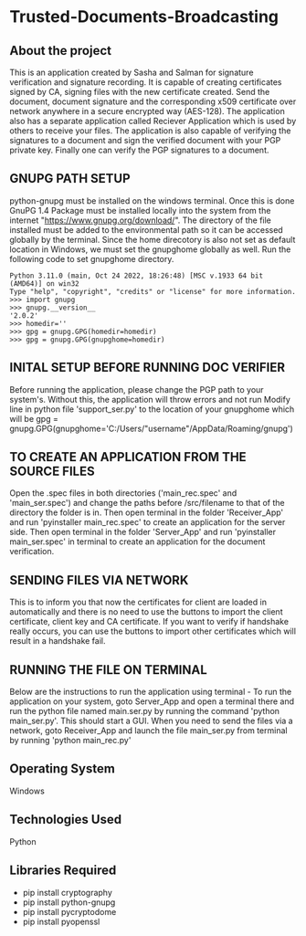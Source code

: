 # Trusted-Documents-Broadcasting

## About the project

This is an application created by Sasha and Salman for signature verification and signature recording. It is capable of creating certificates 
signed by CA, signing files with the new certificate created. Send the document, document signature and the corresponding x509 certificate over 
network anywhere in a secure encrypted way (AES-128). The application also has a separate application called Reciever Application which is used by 
others to receive your files. The application is also capable of verifying the signatures to a document and sign the verified document with your 
PGP private key. Finally one can verify the PGP signatures to a document.

## GNUPG PATH SETUP

python-gnupg must be installed on the windows terminal. Once this is done GnuPG 1.4 Package must be installed locally into the system from the
internet "https://www.gnupg.org/download/". The directory of the file installed must be added to the environmental path so it can be accessed 
globally by the terminal. Since the home direcotory is also not set as default location in Windows, we must set the gnupghome globally as well.
Run the following code to set gnupghome directory.

	Python 3.11.0 (main, Oct 24 2022, 18:26:48) [MSC v.1933 64 bit (AMD64)] on win32
	Type "help", "copyright", "credits" or "license" for more information.
	>>> import gnupg
	>>> gnupg.__version__
	'2.0.2'
	>>> homedir=''
	>>> gpg = gnupg.GPG(homedir=homedir)
	>>> gpg = gnupg.GPG(gnupghome=homedir)

## INITAL SETUP BEFORE RUNNING DOC VERIFIER

Before running the application, please change the PGP path to your system's. Without this, the application will throw errors and not run
Modify line in python file 'support_ser.py' to the location of your gnupghome which will be 
gpg = gnupg.GPG(gnupghome='C:/Users/"username"/AppData/Roaming/gnupg')

## TO CREATE AN APPLICATION FROM THE SOURCE FILES

Open the .spec files in both directories ('main_rec.spec' and 'main_ser.spec') and change the paths before /src/filename to that of the directory 
the folder is in.
Then open terminal in the folder 'Receiver_App' and run 'pyinstaller main_rec.spec' to create an application for the server side.
Then open terminal in the folder 'Server_App' and run 'pyinstaller main_ser.spec' in terminal to create an application for the document verification.

## SENDING FILES VIA NETWORK

This is to inform you that now the certificates for client are loaded in automatically and there is no need to use the buttons to import the 
client certificate, client key and CA certificate. If you want to verify if handshake really occurs, you can use the buttons to import other 
certificates which will result in a handshake fail.

## RUNNING THE FILE ON TERMINAL

Below are the instructions to run the application using terminal - 
To run the application on your system, goto Server_App and open a terminal there and run the python file named main.ser.py by running the command 
'python main_ser.py'. This should start a GUI.
When you need to send the files via a network, goto Receiver_App and launch the file main_ser.py from terminal by running 
'python main_rec.py'

## Operating System

Windows

## Technologies Used

Python

## Libraries Required

- pip install cryptography
- pip install python-gnupg
- pip install pycryptodome
- pip install pyopenssl
